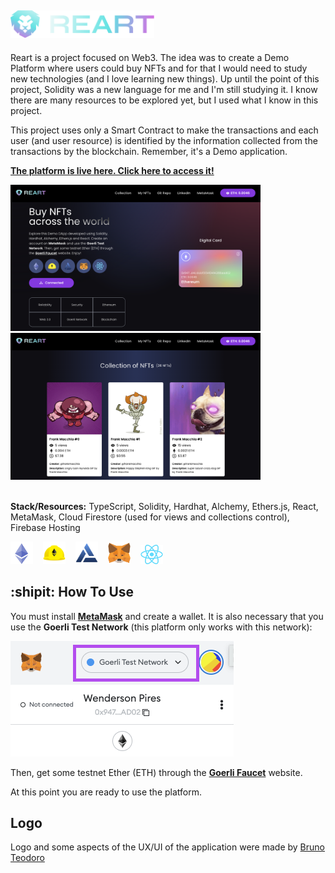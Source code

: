 ## <img alt="Reart Logo" src="./client/src/assets/images/reart-logo.svg" width="230" />

Reart is a project focused on Web3. The idea was to create a Demo Platform where users could buy NFTs and for that I would need to study new technologies (and I love learning new things). Up until the point of this project, Solidity was a new language for me and I'm still studying it. I know there are many resources to be explored yet, but I used what I know in this project.

This project uses only a Smart Contract to make the transactions and each user (and user resource) is identified by the information collected from the transactions by the blockchain. Remember, it's a Demo application.

[**The platform is live here. Click here to access it!**](https://reart-web3-dapp.web.app/)

<img alt="Screen1" src="./md/sch1.png" width="400" />
<img alt="Screen1" src="./md/sch2.png" width="400" />

<br/>
<br/>

**Stack/Resources:** TypeScript, Solidity, Hardhat, Alchemy, Ethers.js, React, MetaMask, Cloud Firestore (used for views and collections control), Firebase Hosting

<img alt="Solidity" src="./client/src/assets/images/solidity.png" width="36" style="margin-right: 12px;" /> <img alt="Hardhat" src="./client/src/assets/images/hardhat.webp" width="36" style="margin-right: 12px;"/>
<img alt="Alchemy" src="./client/src/assets/images/alchemy.png" width="36" style="margin-right: 12px;"/>
<img alt="MetaMask" src="./client/src/assets/images/metamask.webp" width="36" style="margin-right: 12px;"/>
<img alt="React" src="./client/src/assets/images/react.png" width="36" />
<br/>

## :shipit: How To Use

You must install [**MetaMask**](https://metamask.io/) and create a wallet. It is also necessary that you use the **Goerli Test Network** (this platform only works with this network):

<img alt="MetaMask Network" src="./md/md1.png" />

Then, get some testnet Ether (ETH) through the [**Goerli Faucet**](https://goerlifaucet.com/) website.

At this point you are ready to use the platform.

## Logo

Logo and some aspects of the UX/UI of the application were made by [Bruno Teodoro](https://www.linkedin.com/in/brunoteodoro/)
